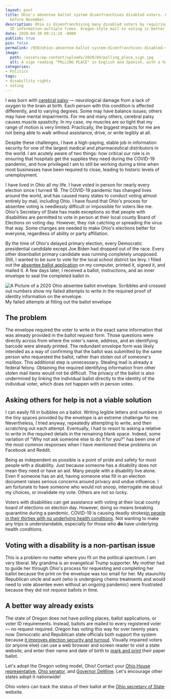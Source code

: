 ```yaml
---
layout: post
title: Ohio's absentee ballot system disenfranchises disabled voters. Let's fix that
  before November.
description: Ohio is disenfranchising many disabled voters by requiring the same voter
  ID information multiple times. Oregon-style mail-in voting is better for everyone.
date: 2020-04-30 09:11:24 -0000
publish: true
pin: false
permalink: /950/ohios-absentee-ballot-system-disenfranchises-disabled-voters-lets-fix-that-before-november
image:
  path: /assets/wp-content/uploads/2020/04/polling_place_sign.jpg
  alt: A sign reading "POLLING PLACE" in English and Spanish, with a handicapped symbol
categories:
- Politics
tags:
- disabillity rights
- voting
---
```

I was born with [cerebral palsy](<https://www.mayoclinic.org/diseases-conditions/cerebral-palsy/symptoms-causes/syc-20353999>) — neurological damage from a lack of oxygen to the brain at birth. Each person with this condition is affected differently, and to varying degrees. Some may have balance issues; others may have mental impairments. For me and many others, cerebral palsy causes muscle spasticity. In my case, my muscles are so tight that my range of motion is very limited. Practically, the biggest impacts for me are not being able to walk without assistance, drive, or write legibly at all.

Despite these challenges, I have a high-paying, stable job in information security for one of the largest medical and pharmaceutical distributors in the world. I am acutely aware of two things: how critical our role is in ensuring that hospitals get the supplies they need during the COVID-19 pandemic, and how privileged I am to still be working during a time when most businesses have been required to close, leading to historic levels of unemployment.

I have lived in Ohio all my life. I have voted in person for nearly every election since I turned 18. The COVID-19 pandemic has changed lives around the world, and has caused many states to conduct voting almost entirely by mail, including Ohio. I have found that Ohio's process for absentee voting is needlessly difficult or impossible for voters like me. Ohio's Secretary of State has made exceptions so that people with disabilities are permitted to vote in person at their local county Board of Elections on voting day. However, they risk catching or spreading the virus that way. Some changes are needed to make Ohio's elections better for everyone, regardless of ability or party affiliation.

By the time of Ohio's delayed primary election, every Democratic presidential candidate except Joe Biden had dropped out of the race. Every other downballot primary candidate was running completely unopposed. Still, I wanted to be sure to vote for the local school district tax levy. I filled out the [absentee ballot application](<https://www.boe.ohio.gov/comoh/Absentee_Request_11-A.pdf>) on my computer, printed it, signed it, and mailed it. A few days later, I received a ballot, instructions, and an inner envelope to seal the completed ballot in.

![A Picture of a 2020 Ohio absentee ballot envelope. Scribbles and crossed out numbers show my failed attempts to write in the required proof of identity information on the envelope.](https://seanthegeek.net/wp-content/uploads/2020/04/ohio_2020_absentee_envelope.jpg)My failed attempts at filling out the ballot envelope

## The problem

The envelope required the voter to write in the exact same information that was already provided in the ballot request form. Those questions were directly across from where the voter's name, address, and an identifying barcode were already printed. The redundant envelope form was likely intended as a way of confirming that the ballot was submitted by the same person who requested the ballot, rather than stolen out of someone's mailbox. This additional step is unnecessary. Stealing mail is already a federal felony. Obtaining the required identifying information from other stolen mail items would not be difficult. The privacy of the ballot is also undermined by linking the individual ballot directly to the identity of the individual voter, which does not happen with in person votes.

## Asking others for help is not a viable solution

I can easily fill in bubbles on a ballot. Writing legible letters and numbers in the tiny spaces provided by the envelope is an extreme challenge for me. Nevertheless, I tried anyway, repeatedly attempting to write, and then scratching out each attempt. Eventually, I had to resort to asking a relative to write in the required details in the remaining blank space. Indeed, some variation of "Why not ask someone else to do it for you?" has been one of the most common responses when I have mentioned these problems on Facebook and Reddit.

Being as independent as possible is a point of pride and safety for most people with a disability. Just because someone has a disability does not mean they need or have an aid. Many people with a disability live alone. Even if someone has an aid, having someone else fill in an election document raises serious concerns around privacy and undue influence. I am fortunate to have someone who would not snoop, interrogate me about my choices, or invalidate my vote. Others are not so lucky.

Voters with disabilities can get assistance with voting at their local county board of elections on election day. However, doing so means breaking quarantine during a pandemic. COVID-19 is causing deadly strokes[in people in their thirties with no underlying health conditions](<https://www.washingtonpost.com/health/2020/04/24/strokes-coronavirus-young-patients/>). Not wanting to make any trips is understandable, especially for those who **do** have underlying health conditions.

## Voting with a disability is a non-partisan issue

This is a problem no matter where you fit on the political spectrum. I am very liberal. My grandma is an evangelical Trump supporter. My mother had to guide her through Ohio's process for requesting and completing her ballot because the print on the envelope was too small for her. My staunchly Republican uncle and aunt (who is undergoing chemo treatments and would need to vote absentee even without an ongoing pandemic) were frustrated because they did not request ballots in time.

## A better way already exists

The state of Oregon does not have polling places, ballot applications, or voter ID requirements. Instead, ballots are mailed to every registered voter — no request required. Oregon has voting this way for over twenty years now. Democratic and Republican state officials both support the system because [it improves election security and turnout](<https://www.nbcnews.com/politics/elections/you-can-t-hack-paper-how-oregon-fights-election-meddling-n930481>). Visually impaired voters (or anyone else) can use a web browser and screen reader to visit a state website, and enter their name and date of birth to [mark and print](<https://sos.oregon.gov/voting/Pages/instructions-disabilities.aspx>) their paper ballot.

Let's adopt the Oregon voting model, Ohio! Contact your [Ohio House representative](<http://www.ohiohouse.gov/members/district-map>), [Ohio senator](<https://www.ohiosenate.gov/senators/district-map>), and [Governor DeWine](<https://governor.ohio.gov/wps/portal/gov/governor/>). Let's encourage other states adopt it nationwide!

Ohio voters can track the status of their ballot at the [Ohio secretary of State](<https://www.ohiosos.gov/elections/voters/toolkit/ballot-tracking/>) website.
